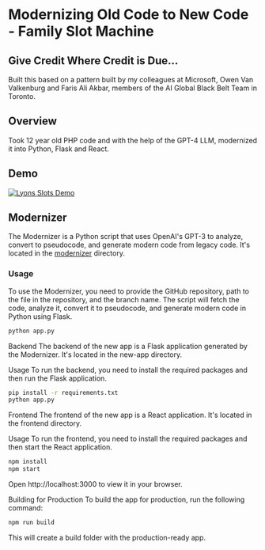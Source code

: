 # Modernizing Old Code to New Code - Family Slot Machine

## Give Credit Where Credit is Due...
  Built this based on a pattern built by my colleagues at Microsoft, Owen Van Valkenburg and Faris Ali Akbar, members of the AI Global Black Belt Team in Toronto.

## Overview

Took 12 year old PHP code and with the help of the GPT-4 LLM, modernized it into Python, Flask and React.

## Demo

[![Lyons Slots Demo](http://img.youtube.com/vi/bGcdEW6fYlA/0.jpg)](http://www.youtube.com/watch?v=bGcdEW6fYlA)


## Modernizer

The Modernizer is a Python script that uses OpenAI's GPT-3 to analyze, convert to pseudocode, and generate modern code from legacy code. It's located in the [modernizer](modernizer/) directory.

### Usage

To use the Modernizer, you need to provide the GitHub repository, path to the file in the repository, and the branch name. The script will fetch the code, analyze it, convert it to pseudocode, and generate modern code in Python using Flask.

```sh
python app.py
```

Backend
The backend of the new app is a Flask application generated by the Modernizer. It's located in the new-app directory.

Usage
To run the backend, you need to install the required packages and then run the Flask application.

```sh
pip install -r requirements.txt
python app.py
```

Frontend
The frontend of the new app is a React application. It's located in the frontend directory.

Usage
To run the frontend, you need to install the required packages and then start the React application.


```sh
npm install
npm start
```

Open http://localhost:3000 to view it in your browser.

Building for Production
To build the app for production, run the following command:

```sh
npm run build
```

This will create a build folder with the production-ready app.

